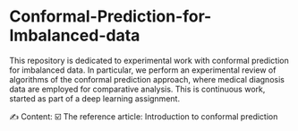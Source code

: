 # Conformal-Prediction-for-Imbalanced-data
This repository is dedicated to experimental work with conformal prediction for imbalanced data. In particular, we perform an experimental review of algorithms of the conformal prediction approach, where medical diagnosis data are employed for comparative analysis. This is continuous work, started as part of a deep learning assignment.

✍️ Content:
    ☑️ The reference article: Introduction to conformal prediction
